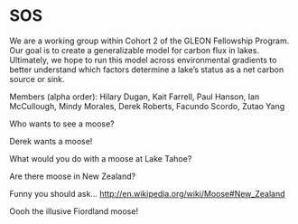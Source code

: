 ﻿# SOS
We are a working group within Cohort 2 of the GLEON Fellowship Program. Our goal is to create a generalizable model for carbon flux in lakes. Ultimately, we hope to run this model across environmental gradients to better understand which factors determine a lake’s status as a net carbon source or sink.

Members (alpha order): Hilary Dugan, Kait Farrell, Paul Hanson, Ian McCullough, Mindy Morales, Derek Roberts, Facundo Scordo, Zutao Yang

Who wants to see a moose?

Derek wants a moose!

What would you do with a moose at Lake Tahoe? 

Are there moose in New Zealand?

Funny you should ask... 
http://en.wikipedia.org/wiki/Moose#New_Zealand

Oooh the illusive Fiordland moose! 
